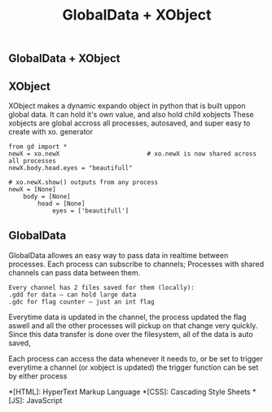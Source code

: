 ﻿---
layout: post
title: GlobalData + XObject
description: >
  Multi-Processing in python done right!
sitemap: true
---

## GlobalData + XObject

## XObject
XObject makes a dynamic expando object in python that is built uppon global data.
It can hold it's own value, and also hold child xobjects
These xobjects are global accross all processes, autosaved, and super easy to create with xo. generator

>
    from gd import * 
    newX = xo.newX                        # xo.newX is now shared across all processes
    newX.body.head.eyes = "beautifull"

    # xo.newX.show() outputs from any process
    newX = [None]
        body = [None]
            head = [None]
                eyes = ['beautifull']



## GlobalData
GlobalData allowes an easy way to pass data in realtime between processes.
Each process can subscribe to channels; Processes with shared channels can pass data between them.

>
    Every channel has 2 files saved for them (locally):
    .gdd for data – can hold large data
    .gdc for flag counter – just an int flag

Everytime data is updated in the channel, the process updated the flag aswell
and all the other processes will pickup on that change very quickly.
Since this data transfer is done over the filesystem, all of the data is auto saved, 

Each process can access the data whenever it needs to,
or be set to trigger everytime a channel (or xobject is updated)
the trigger function can be set by either process




*[HTML]: HyperText Markup Language
*[CSS]: Cascading Style Sheets
*[JS]: JavaScript
